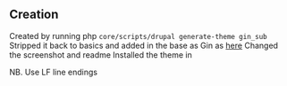 ## Creation
Created by running php `core/scripts/drupal generate-theme gin_sub`
Stripped it back to basics and added in the base as Gin as [here](https://www.drupal.org/docs/develop/theming-drupal/creating-sub-themes)
Changed the screenshot and readme
Installed the theme in

NB. Use LF line endings
